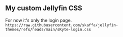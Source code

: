 ## My custom Jellyfin CSS

For now it's only the login page.  
`https://raw.githubusercontent.com/skaffa/jellyfin-themes/refs/heads/main/sKyte-login.css`
